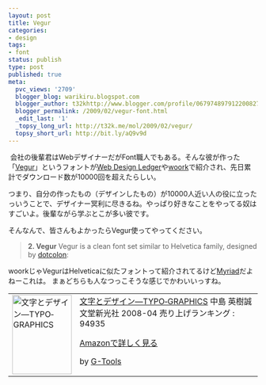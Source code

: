 ```yaml
---
layout: post
title: Vegur
categories:
- design
tags:
- font
status: publish
type: post
published: true
meta:
  pvc_views: '2709'
  blogger_blog: warikiru.blogspot.com
  blogger_author: t32khttp://www.blogger.com/profile/06797489791220082722noreply@blogger.com
  blogger_permalink: /2009/02/vegur-font.html
  _edit_last: '1'
  _topsy_long_url: http://t32k.me/mol/2009/02/vegur/
  topsy_short_url: http://bit.ly/aQ9v9d
---
```

<img src="http://lh6.ggpht.com/_1drnogi3vdg/Saf-Cx7XpYI/AAAAAAAAAR0/IOp9Z0EQAOo/vegur.png" alt="" />
会社の後輩君はWebデザイナーだがFont職人でもある。そんな彼が作った「<a href="http://www.dotcolon.net/font/font.php?id=1">Vegur</a>」というフォントが<a href="http://webdesignledger.com/freebies/40-super-sleek-fonts-for-clean-web-design">Web Design Ledger</a>や<a href="http://woork.blogspot.com/2009/02/10-beautiful-and-free-fonts-for-web.html">woork</a>で紹介され、先日累計でダウンロード数が10000回を超えたらしい。

つまり、自分の作ったもの（デザインしたもの）が10000人近い人の役に立ったっいうことで、デザイナー冥利に尽きるね。やっぱり好きなことをやってる奴はすごいよ。後輩ながら学ぶとこが多い彼です。

そんなんで、皆さんもよかったらVegur使ってやってください。
<blockquote><strong>2. Vegur</strong>
Vegur is a clean font set similar to Helvetica family, designed by <a href="http://www.dotcolon.net/">dotcolon</a>:</blockquote>
woorkじゃVegurはHelveticaに似たフォントって紹介されてるけど<a href="http://ja.wikipedia.org/wiki/%E3%83%9F%E3%83%AA%E3%82%A2%E3%83%89">Myriad</a>だよねーこれは。
まぁどちらも人なつっこそうな感じでかわいいっすね。
<img src="http://lh6.ggpht.com/_1drnogi3vdg/Saf-DJZqQFI/AAAAAAAAAR8/D3teg2wZlok/warikiru.png" alt="" />
<table border="0" cellpadding="5">
<tbody>
<tr>
<td valign="top"><a href="http://www.amazon.co.jp/exec/obidos/ASIN/4416608357/warikiru-22/"><img class="fig" src="http://ecx.images-amazon.com/images/I/41br34BOgTL._SL160_.jpg" border="0" alt="文字とデザイン―TYPO‐GRAPHICS" width="120" height="160" /></a></td>
<td valign="top"><span><a href="http://www.amazon.co.jp/exec/obidos/ASIN/4416608357/warikiru-22/" target="_top">文字とデザイン―TYPO‐GRAPHICS</a>
中島 英樹誠文堂新光社  2008-04
売り上げランキング : 94935

<a href="http://www.amazon.co.jp/exec/obidos/ASIN/4416608357/warikiru-22/" target="_top">Amazonで詳しく見る</a>

</span> <span>by <a href="http://www.goodpic.com/mt/aws/index.html">G-Tools</a></span></td>
</tr>
</tbody>
</table>
